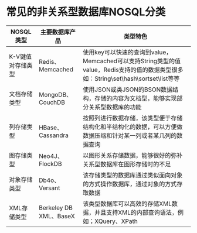 # 常见的非关系型数据库NOSQL分类
|NOSQL类型|主要数据库产品|类型特色|
|-------|-------|-------|
|K-V键值对存储类型|Redis、Memcached|使用key可以快速的查询到value，Memcached可以支持String类型的值value，Redis支持的值的数据类型很多如：String\set\hash\sortset\list等等|
|文档存储类型|MongoDB、CouchDB|使用JSON或类JSON的BSON数据结构，存储的内容为文档型，能够实现部分关系型数据库的功能|
|列存储类型|HBase、Cassandra|按照列进行数据存储，该类型便于存储结构化和半结构化的数据，可以方便做数据压缩和针对某一列或者某几列的数据查询|
|图存储类型|Neo4J、FlockDB|以图形关系存储数据，能够很好的弥补关系型数据库在图形存储时的不足|
|对象存储类型|Db4o、Versant|该存储类型的数据库通过类似面向对象的方式操作数据库，通过对象的方式存取数据|
|XML存储类型|Berkeley DB XML、BaseX|该类型数据库可以高效的存储XML数据，并且支持XML的内部查询语法，例如；XQuery、XPath|
